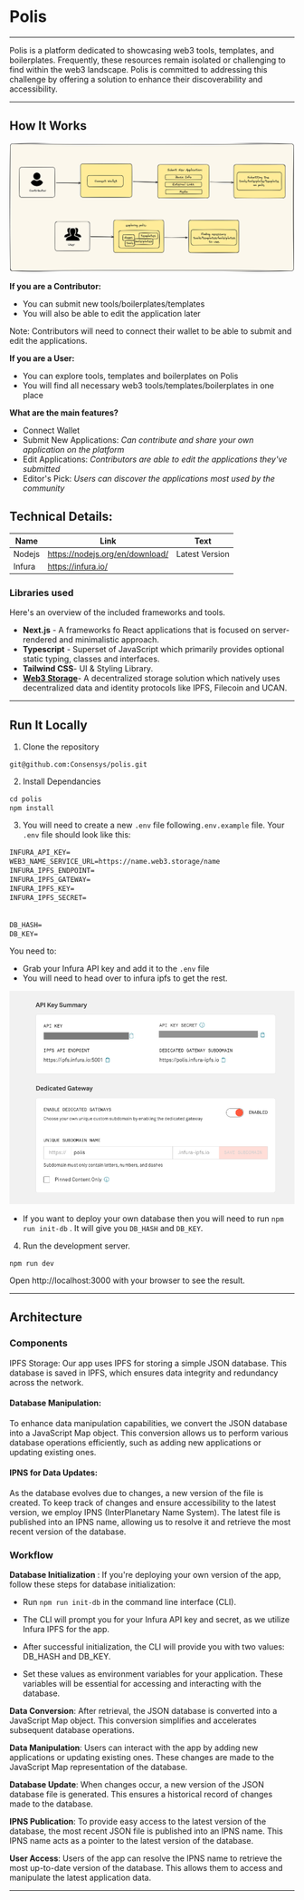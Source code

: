# Polis

---

Polis is a platform dedicated to showcasing web3 tools, templates, and boilerplates. Frequently, these resources remain isolated or challenging to find within the web3 landscape. Polis is committed to addressing this challenge by offering a solution to enhance their discoverability and accessibility.

---

## How It Works

![polis](./public/polis.png)

**If you are a Contributor:**

- You can submit new tools/boilerplates/templates
- You will also be able to edit the application later

Note: Contributors will need to connect their wallet to be able to submit and edit the applications.

**If you are a User:**

- You can explore tools, templates and boilerplates on Polis
- You will find all necessary web3 tools/templates/boilerplates in one place

**What are the main features?**

- Connect Wallet
- Submit New Applications: _Can contribute and share your own application on the platform_
- Edit Applications: _Contributors are able to edit the applications they've submitted_
- Editor's Pick: _Users can discover the applications most used by the community_

## Technical Details:

| Name   | Link                            | Text           |
| ------ | ------------------------------- | -------------- |
| Nodejs | https://nodejs.org/en/download/ | Latest Version |
| Infura | https://infura.io/              |                |

### **Libraries used**

Here's an overview of the included frameworks and tools.

- **Next.js** - A frameworks fo React applications that is focused on server-rendered and minimalistic approach.
- **Typescript** - Superset of JavaScript which primarily provides optional static typing, classes and interfaces.
- **Tailwind CSS**- UI & Styling Library.
- **[Web3 Storage](https://web3.storage/)**- A decentralized storage solution which natively uses decentralized data and identity protocols like IPFS, Filecoin and UCAN.

---

## Run It Locally

1. Clone the repository

```
git@github.com:Consensys/polis.git
```

2. Install Dependancies

```
cd polis
npm install
```

3. You will need to create a new `.env` file following`.env.example` file. Your `.env` file should look like this:

```
INFURA_API_KEY=
WEB3_NAME_SERVICE_URL=https://name.web3.storage/name
INFURA_IPFS_ENDPOINT=
INFURA_IPFS_GATEWAY=
INFURA_IPFS_KEY=
INFURA_IPFS_SECRET=


DB_HASH=
DB_KEY=
```

You need to:

- Grab your Infura API key and add it to the `.env` file
- You will need to head over to infura ipfs to get the rest.

![infuraipfs](./public/infuraipfs.png)

- If you want to deploy your own database then you will need to run `npm run init-db` . It will give you `DB_HASH` and `DB_KEY`.

4. Run the development server.

```
npm run dev
```

Open http://localhost:3000 with your browser to see the result.

---

## Architecture

### Components

IPFS Storage: Our app uses IPFS for storing a simple JSON database. This database is saved in IPFS, which ensures data integrity and redundancy across the network.

#### Database Manipulation:

To enhance data manipulation capabilities, we convert the JSON database into a JavaScript Map object. This conversion allows us to perform various database operations efficiently, such as adding new applications or updating existing ones.

#### IPNS for Data Updates:

As the database evolves due to changes, a new version of the file is created. To keep track of changes and ensure accessibility to the latest version, we employ IPNS (InterPlanetary Name System). The latest file is published into an IPNS name, allowing us to resolve it and retrieve the most recent version of the database.

### Workflow

**Database Initialization** : If you're deploying your own version of the app, follow these steps for database initialization:

- Run `npm run init-db` in the command line interface (CLI).

- The CLI will prompt you for your Infura API key and secret, as we utilize Infura IPFS for the app.

- After successful initialization, the CLI will provide you with two values: DB_HASH and DB_KEY.

- Set these values as environment variables for your application. These variables will be essential for accessing and interacting with the database.

**Data Conversion**: After retrieval, the JSON database is converted into a JavaScript Map object. This conversion simplifies and accelerates subsequent database operations.

**Data Manipulation**: Users can interact with the app by adding new applications or updating existing ones. These changes are made to the JavaScript Map representation of the database.

**Database Update**: When changes occur, a new version of the JSON database file is generated. This ensures a historical record of changes made to the database.

**IPNS Publication**: To provide easy access to the latest version of the database, the most recent JSON file is published into an IPNS name. This IPNS name acts as a pointer to the latest version of the database.

**User Access**: Users of the app can resolve the IPNS name to retrieve the most up-to-date version of the database. This allows them to access and manipulate the latest application data.

---

